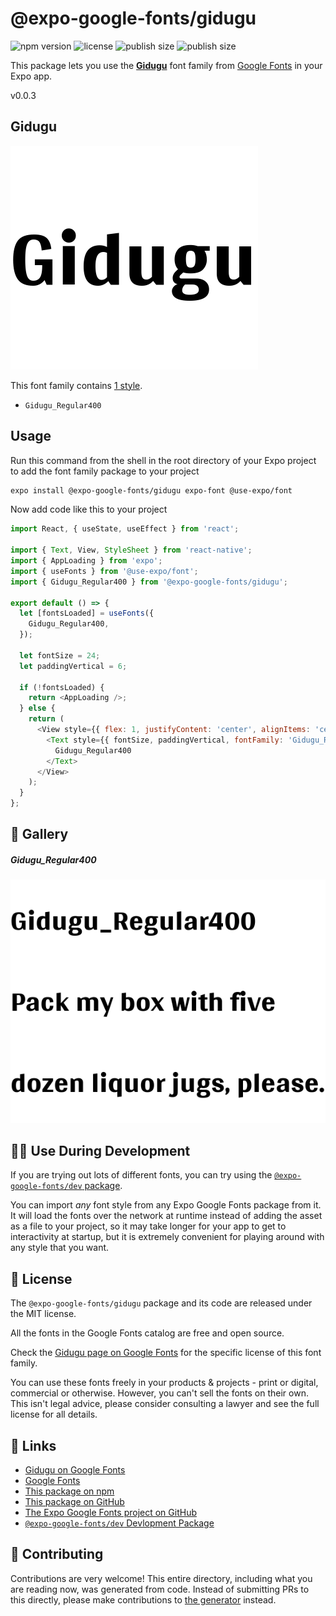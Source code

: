 # @expo-google-fonts/gidugu

![npm version](https://flat.badgen.net/npm/v/@expo-google-fonts/gidugu)
![license](https://flat.badgen.net/github/license/expo/google-fonts)
![publish size](https://flat.badgen.net/packagephobia/install/@expo-google-fonts/gidugu)
![publish size](https://flat.badgen.net/packagephobia/publish/@expo-google-fonts/gidugu)

This package lets you use the [**Gidugu**](https://fonts.google.com/specimen/Gidugu) font family from [Google Fonts](https://fonts.google.com/) in your Expo app.

v0.0.3

## Gidugu

![Gidugu](./font-family.png)

This font family contains [1 style](#-gallery).

- `Gidugu_Regular400`

## Usage

Run this command from the shell in the root directory of your Expo project to add the font family package to your project
```sh
expo install @expo-google-fonts/gidugu expo-font @use-expo/font
```

Now add code like this to your project
```js
import React, { useState, useEffect } from 'react';

import { Text, View, StyleSheet } from 'react-native';
import { AppLoading } from 'expo';
import { useFonts } from '@use-expo/font';
import { Gidugu_Regular400 } from '@expo-google-fonts/gidugu';

export default () => {
  let [fontsLoaded] = useFonts({
    Gidugu_Regular400,
  });

  let fontSize = 24;
  let paddingVertical = 6;

  if (!fontsLoaded) {
    return <AppLoading />;
  } else {
    return (
      <View style={{ flex: 1, justifyContent: 'center', alignItems: 'center' }}>
        <Text style={{ fontSize, paddingVertical, fontFamily: 'Gidugu_Regular400' }}>
          Gidugu_Regular400
        </Text>
      </View>
    );
  }
};

```

## 🔡 Gallery

##### Gidugu_Regular400
![Gidugu_Regular400](./8cbe8c40904c76d293cafa7611edff01d450f676f40d33e66863b5f7b10e7e1e.ttf.png)


## 👩‍💻 Use During Development

If you are trying out lots of different fonts, you can try using the [`@expo-google-fonts/dev` package](https://github.com/expo/google-fonts/tree/master/font-packages/dev#readme).

You can import *any* font style from any Expo Google Fonts package from it. It will load the fonts
over the network at runtime instead of adding the asset as a file to your project, so it may take longer
for your app to get to interactivity at startup, but it is extremely convenient
for playing around with any style that you want.

## 📖 License

The `@expo-google-fonts/gidugu` package and its code are released under the MIT license.

All the fonts in the Google Fonts catalog are free and open source.

Check the [Gidugu page on Google Fonts](https://fonts.google.com/specimen/Gidugu) for the specific license of this font family.

You can use these fonts freely in your products & projects - print or digital, commercial or otherwise. However, you can't sell the fonts on their own. This isn't legal advice, please consider consulting a lawyer and see the full license for all details.

## 🔗 Links

- [Gidugu on Google Fonts](https://fonts.google.com/specimen/Gidugu)
- [Google Fonts](https://fonts.google.com/)
- [This package on npm](https://www.npmjs.com/package/@expo-google-fonts/gidugu)
- [This package on GitHub](https://github.com/expo/google-fonts/tree/master/font-packages/gidugu)
- [The Expo Google Fonts project on GitHub](https://github.com/expo/google-fonts)
- [`@expo-google-fonts/dev` Devlopment Package](https://github.com/expo/google-fonts/tree/master/font-packages/dev)


## 🤝 Contributing

Contributions are very welcome! This entire directory, including what you are reading now, was generated from code. Instead of submitting PRs to this directly, please make contributions to [the generator](https://github.com/expo/google-fonts/tree/master/packages/generator) instead.
